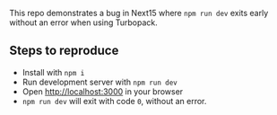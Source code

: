 This repo demonstrates a bug in Next15 where `npm run dev` exits early without an error when using Turbopack.

## Steps to reproduce

- Install with `npm i`
- Run development server with `npm run dev`
- Open [http://localhost:3000](http://localhost:3000) in your browser
- `npm run dev` will exit with code `0`, without an error.
